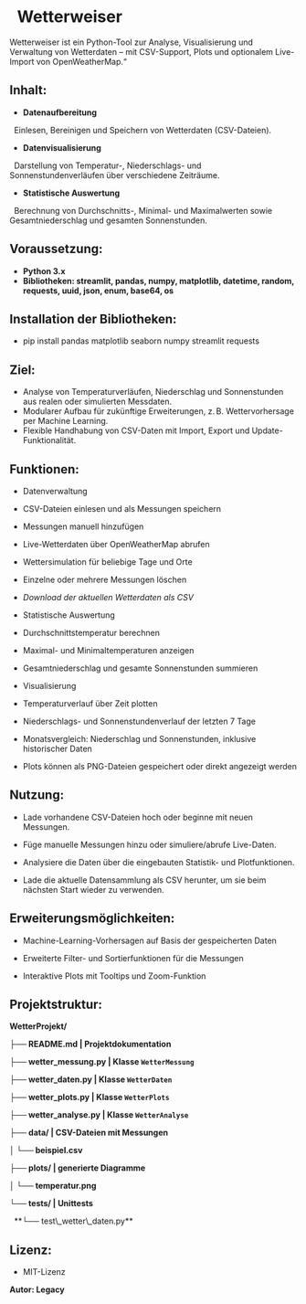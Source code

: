 #  			Wetterweiser





Wetterweiser ist ein Python-Tool zur Analyse, Visualisierung und Verwaltung von Wetterdaten – mit CSV-Support, Plots und optionalem Live-Import von OpenWeatherMap.“



## **Inhalt:**



* **Datenaufbereitung**

   Einlesen, Bereinigen und Speichern von Wetterdaten (CSV-Dateien).





* **Datenvisualisierung**

   Darstellung von Temperatur-, Niederschlags- und Sonnenstundenverläufen über verschiedene Zeiträume.





* **Statistische Auswertung**

   Berechnung von Durchschnitts-, Minimal- und Maximalwerten sowie Gesamtniederschlag und gesamten Sonnenstunden.







## **Voraussetzung:**



* **Python 3.x**
* **Bibliotheken: streamlit, pandas, numpy, matplotlib, datetime, random, requests, uuid, json, enum, base64, os**





## **Installation der Bibliotheken:**



* pip install pandas matplotlib seaborn numpy streamlit requests







## **Ziel:**



* Analyse von Temperaturverläufen, Niederschlag und Sonnenstunden aus realen oder simulierten Messdaten.
* Modularer Aufbau für zukünftige Erweiterungen, z. B. Wettervorhersage per Machine Learning.
* Flexible Handhabung von CSV-Daten mit Import, Export und Update-Funktionalität.





## **Funktionen:**



* Datenverwaltung



* CSV-Dateien einlesen und als Messungen speichern



* Messungen manuell hinzufügen



* Live-Wetterdaten über OpenWeatherMap abrufen



* Wettersimulation für beliebige Tage und Orte



* Einzelne oder mehrere Messungen löschen



* *Download der aktuellen Wetterdaten als CSV*



* Statistische Auswertung



* Durchschnittstemperatur berechnen



* Maximal- und Minimaltemperaturen anzeigen



* Gesamtniederschlag und gesamte Sonnenstunden summieren



* Visualisierung



* Temperaturverlauf über Zeit plotten



* Niederschlags- und Sonnenstundenverlauf der letzten 7 Tage



* Monatsvergleich: Niederschlag und Sonnenstunden, inklusive historischer Daten



* Plots können als PNG-Dateien gespeichert oder direkt angezeigt werden







## **Nutzung:**







* Lade vorhandene CSV-Dateien hoch oder beginne mit neuen Messungen.



* Füge manuelle Messungen hinzu oder simuliere/abrufe Live-Daten.



* Analysiere die Daten über die eingebauten Statistik- und Plotfunktionen.



* Lade die aktuelle Datensammlung als CSV herunter, um sie beim nächsten Start wieder zu verwenden.







## **Erweiterungsmöglichkeiten:**



* Machine-Learning-Vorhersagen auf Basis der gespeicherten Daten



* Erweiterte Filter- und Sortierfunktionen für die Messungen



* Interaktive Plots mit Tooltips und Zoom-Funktion







## **Projektstruktur:**







**WetterProjekt/**

**├── README.md                  |   Projektdokumentation**

**├── wetter\_messung.py          |   Klasse `WetterMessung`**

**├── wetter\_daten.py            |   Klasse `WetterDaten`**

**├── wetter\_plots.py            |   Klasse `WetterPlots`**

**├── wetter\_analyse.py          |   Klasse `WetterAnalyse`**

**├── data/                      |   CSV-Dateien mit Messungen**

**│   └── beispiel.csv**

**├── plots/                     |   generierte Diagramme**

**│   └── temperatur.png**

**└── tests/                     |   Unittests**

    \*\*└── test\\\_wetter\\\_daten.py\*\*















## **Lizenz:**



* MIT-Lizenz





**Autor: Legacy**


